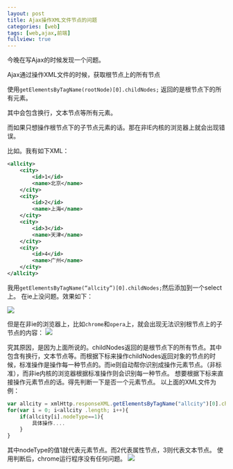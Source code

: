 ```yaml
---
layout: post
title: Ajax操作XML文件节点的问题
categories: [web]
tags: [web,ajax,前端]
fullview: true
---
```


今晚在写Ajax的时候发现一个问题。

Ajax通过操作XML文件的时候，获取根节点上的所有节点

使用`getElementsByTagName(rootNode)[0].childNodes;`
返回的是根节点下的所有元素。

其中会包含换行，文本节点等所有元素。

而如果只想操作根节点下的子节点元素的话。那在非IE内核的浏览器上就会出现错误。

比如。我有如下XML：
```xml
<allcity>
    <city>
		<id>1</id>
		<name>北京</name>
	</city>
	<city>
		<id>2</id>
		<name>上海</name>
	</city>
	<city>
		<id>3</id>
		<name>天津</name>
	</city>
	<city>
		<id>4</id>
		<name>广州</name>
	</city>
</allcity>
```

我用`getElementsByTagName(“allcity”)[0].childNodes;`然后添加到一个select上。
在ie上没问题。效果如下：

![](http://gulup.github.io/public/img/20120610/1.png)

但是在非ie的浏览器上，比如`chrome`和`opera`上，就会出现无法识别根节点上的子节点的内容：
![](http://gulup.github.io/public/img/20120610/2.png)

究其原因，是因为上面所说的。childNodes返回的是根节点下的所有节点。其中包含有换行，文本节点等。而根据下标来操作childNodes返回对象的节点的时候，标准操作是操作每一种节点的。而ie则自动帮你识别成操作元素节点。（非标准），而非ie内核的浏览器根据标准操作则会识别每一种节点。
想要根据下标来直接操作元素节点的话。得先判断一下是否一个元素节点。
以上面的XML文件为例：

```javascript
var allcity = xmlHttp.responseXML.getElementsByTagName("allcity")[0].childNodes;
for(var i = 0; i<allcity .length; i++){
    if(allcity[i].nodeType==1){
        具体操作....
    }
}
```
其中nodeType的值1就代表元素节点。而2代表属性节点，3则代表文本节点。
使用判断后，chrome运行程序没有任何问题。
![](http://gulup.github.io/public/img/20120610/3.png)